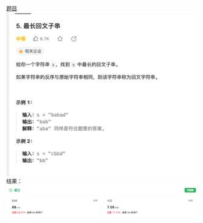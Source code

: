 [题目](https://leetcode.cn/problems/longest-palindromic-substring)
![pic](img.png)
结果：
![pic](result.png)